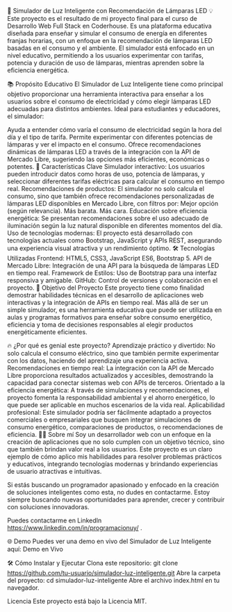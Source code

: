 🌟 Simulador de Luz Inteligente con Recomendación de Lámparas LED 💡
Este proyecto es el resultado de mi proyecto final para el curso de Desarrollo Web Full Stack en Coderhouse. Es una plataforma educativa diseñada para enseñar y simular el consumo de energía en diferentes franjas horarias, con un enfoque en la recomendación de lámparas LED basadas en el consumo y el ambiente. El simulador está enfocado en un nivel educativo, permitiendo a los usuarios experimentar con tarifas, potencia y duración de uso de lámparas, mientras aprenden sobre la eficiencia energética.

📚 Propósito Educativo
El Simulador de Luz Inteligente tiene como principal objetivo proporcionar una herramienta interactiva para enseñar a los usuarios sobre el consumo de electricidad y cómo elegir lámparas LED adecuadas para distintos ambientes. Ideal para estudiantes y educadores, el simulador:

Ayuda a entender cómo varía el consumo de electricidad según la hora del día y el tipo de tarifa.
Permite experimentar con diferentes potencias de lámparas y ver el impacto en el consumo.
Ofrece recomendaciones dinámicas de lámparas LED a través de la integración con la API de Mercado Libre, sugeriendo las opciones más eficientes, económicas o potentes.
🚀 Características Clave
Simulador interactivo: Los usuarios pueden introducir datos como horas de uso, potencia de lámparas, y seleccionar diferentes tarifas eléctricas para calcular el consumo en tiempo real.
Recomendaciones de productos: El simulador no solo calcula el consumo, sino que también ofrece recomendaciones personalizadas de lámparas LED disponibles en Mercado Libre, con filtros por:
Mejor opción (según relevancia).
Más barata.
Más cara.
Educación sobre eficiencia energética: Se presentan recomendaciones sobre el uso adecuado de iluminación según la luz natural disponible en diferentes momentos del día.
Uso de tecnologías modernas: El proyecto está desarrollado con tecnologías actuales como Bootstrap, JavaScript y APIs REST, asegurando una experiencia visual atractiva y un rendimiento óptimo.
🛠️ Tecnologías Utilizadas
Frontend: HTML5, CSS3, JavaScript ES6, Bootstrap 5.
API de Mercado Libre: Integración de una API para la búsqueda de lámparas LED en tiempo real.
Framework de Estilos: Uso de Bootstrap para una interfaz responsiva y amigable.
GitHub: Control de versiones y colaboración en el proyecto.
🎯 Objetivo del Proyecto
Este proyecto tiene como finalidad demostrar habilidades técnicas en el desarrollo de aplicaciones web interactivas y la integración de APIs en tiempo real. Más allá de ser un simple simulador, es una herramienta educativa que puede ser utilizada en aulas y programas formativos para enseñar sobre consumo energético, eficiencia y toma de decisiones responsables al elegir productos energéticamente eficientes.

🔥 ¿Por qué es genial este proyecto?
Aprendizaje práctico y divertido: No solo calcula el consumo eléctrico, sino que también permite experimentar con los datos, haciendo del aprendizaje una experiencia activa.
Recomendaciones en tiempo real: La integración con la API de Mercado Libre proporciona resultados actualizados y accesibles, demostrando la capacidad para conectar sistemas web con APIs de terceros.
Orientado a la eficiencia energética: A través de simulaciones y recomendaciones, el proyecto fomenta la responsabilidad ambiental y el ahorro energético, lo que puede ser aplicable en muchos escenarios de la vida real.
Aplicabilidad profesional: Este simulador podría ser fácilmente adaptado a proyectos comerciales o empresariales que busquen integrar simulaciones de consumo energético, comparaciones de productos, o recomendaciones de eficiencia.
👨‍💻 Sobre mí
Soy un desarrollador web con un enfoque en la creación de aplicaciones que no solo cumplen con un objetivo técnico, sino que también brindan valor real a los usuarios. Este proyecto es un claro ejemplo de cómo aplico mis habilidades para resolver problemas prácticos y educativos, integrando tecnologías modernas y brindando experiencias de usuario atractivas e intuitivas.

Si estás buscando un programador apasionado y enfocado en la creación de soluciones inteligentes como esta, no dudes en contactarme. Estoy siempre buscando nuevas oportunidades para aprender, crecer y contribuir con soluciones innovadoras.

Puedes contactarme en LinkedIn https://www.linkedin.com/in/programacionuy/ .

🌐 Demo
Puedes ver una demo en vivo del Simulador de Luz Inteligente aquí: Demo en Vivo

🛠️ Cómo Instalar y Ejecutar
Clona este repositorio:
git clone https://github.com/tu-usuario/simulador-luz-inteligente.git
Abre la carpeta del proyecto:
cd simulador-luz-inteligente
Abre el archivo index.html en tu navegador.

Licencia
Este proyecto está bajo la Licencia MIT.
